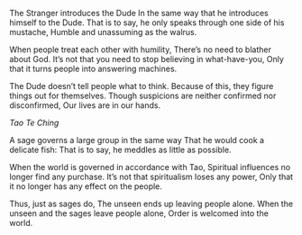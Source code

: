 The Stranger introduces the Dude
In the same way that he introduces himself to the Dude.
That is to say, he only speaks through one side of his mustache,
Humble and unassuming as the walrus.

When people treat each other with humility,
There’s no need to blather about God.
It’s not that you need to stop believing in what-have-you,
Only that it turns people into answering machines.

The Dude doesn’t tell people what to think.
Because of this, they figure things out for themselves.
Though suspicions are neither confirmed nor disconfirmed,
Our lives are in our hands.

*Tao Te Ching*

A sage governs a large group in the same way
That he would cook a delicate fish:
That is to say, he meddles as little as possible.

When the world is governed in accordance with Tao,
Spiritual influences no longer find any purchase.
It’s not that spiritualism loses any power,
Only that it no longer has any effect on the people.

Thus, just as sages do,
The unseen ends up leaving people alone.
When the unseen and the sages leave people alone,
Order is welcomed into the world.